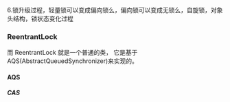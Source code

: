 6.锁升级过程，轻量锁可以变成偏向锁么，偏向锁可以变成无锁么，自旋锁，对象头结构，锁状态变化过程


### ReentrantLock
而 ReentrantLock 就是一个普通的类，
它是基于 AQS(AbstractQueuedSynchronizer)来实现的。


#### AQS


##### CAS


